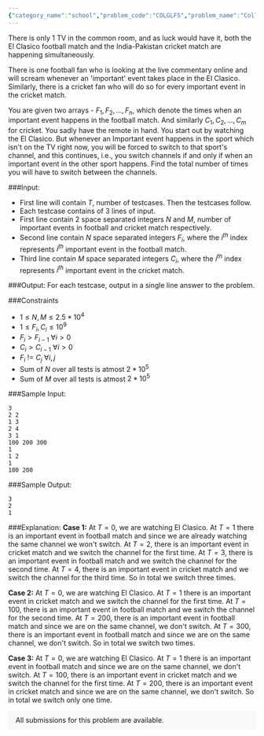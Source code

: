```yaml
---
{"category_name":"school","problem_code":"COLGLF5","problem_name":"College Life 5","problemComponents":{"constraints":"","constraintsState":false,"subtasks":"","subtasksState":false,"inputFormat":"","inputFormatState":false,"outputFormat":"","outputFormatState":false,"sampleTestCases":{"0":{"id":1,"input":"3\r\n2 2\r\n1 3\r\n2 4\r\n3 1\r\n100 200 300\r\n1\r\n1 2\r\n1\r\n100 200","output":"3\r\n2\r\n1","explanation":"**Case 1:** At $T = 0$, we are watching El Clasico. At $T = 1$ there is an important event in football match and since we are already watching the same channel we won\u0027t switch. At $T = 2$,\r\nthere is an important event in cricket match and we switch the channel for the first time. At $T = 3$, there is an important event in football match and we switch the channel for the second time. At $T = 4$, there is an important event in cricket match and we switch the channel for the third time. So in total we switch three times.\r\n\r\n**Case 2:** At $T = 0$, we are watching El Clasico. At $T = 1$ there is an important event in cricket match and we switch the channel for the first time. At $T = 100$, there is an important event in football match and we switch the channel for the second time. At $T = 200$, there is an important event in football match and since we are on the same channel, we don\u0027t switch. At $T = 300$, there is an important event in football match and since we are on the same channel, we don\u0027t switch. So in total we switch two times.\r\n\r\n**Case 3:** At $T = 0$, we are watching El Clasico. At $T = 1$ there is an important event in football match and since we are on the same channel, we don\u0027t switch. At $T = 100$, there is an important event in cricket match and we switch the channel for the first time. At $T = 200$, there is an important event in cricket match and since we are on the same channel, we don\u0027t switch. So in total we switch only one time.","isDeleted":false}}},"video_editorial_url":"https://youtu.be/xwGwxTyBLm0","languages_supported":{"0":"CPP14","1":"C","2":"JAVA","3":"PYTH 3.6","4":"CPP17","5":"PYTH","6":"PYP3","7":"CS2","8":"ADA","9":"PYPY","10":"TEXT","11":"PAS fpc","12":"NODEJS","13":"RUBY","14":"PHP","15":"GO","16":"HASK","17":"TCL","18":"PERL","19":"SCALA","20":"LUA","21":"kotlin","22":"BASH","23":"JS","24":"LISP sbcl","25":"rust","26":"PAS gpc","27":"BF","28":"CLOJ","29":"R","30":"D","31":"CAML","32":"FORT","33":"ASM","34":"swift","35":"FS","36":"WSPC","37":"LISP clisp","38":"SQL","39":"SCM guile","40":"PERL6","41":"ERL","42":"CLPS","43":"ICK","44":"NICE","45":"PRLG","46":"ICON","47":"COB","48":"SCM chicken","49":"PIKE","50":"SCM qobi","51":"ST","52":"SQLQ","53":"NEM"},"max_timelimit":0.5,"source_sizelimit":50000,"problem_author":"daanish_adm","problem_tester":"","date_added":"18-01-2021","tags":{"0":"daanish_adm","1":"simple","2":"start2","3":"two"},"problem_difficulty_level":"Simple","best_tag":"Two Pointers","editorial_url":"https://discuss.codechef.com/problems/COLGLF5","time":{"view_start_date":1616938200,"submit_start_date":1616938200,"visible_start_date":1616938200,"end_date":1735669800},"is_direct_submittable":false,"problemDiscussURL":"https://discuss.codechef.com/search?q=COLGLF5","is_proctored":false,"visitedContests":{},"layout":"problem"}
---
```

There is only $1$ TV in the common room, and as luck would have it, both the El Clasico football match and the India-Pakistan cricket match are happening simultaneously.

There is one football fan who is looking at the live commentary online and will scream whenever an 'important' event takes place in the El Clasico. Similarly, there is a cricket fan who will do so for every important event in the cricket match.

You are given two arrays - $F_1, F_2, \ldots, F_n$, which denote the times when an important event happens in the football match. And similarly $C_1, C_2, \ldots, C_m$ for cricket.
You sadly have the remote in hand. You start out by watching the El Clasico. But whenever an Important event happens in the sport which isn't on the TV right now, you will be forced to switch to that sport's channel, and this continues, i.e., you switch channels if and only if when an important event in the other sport happens.
Find the total number of times you will have to switch between the channels.

###Input:

- First line will contain $T$, number of testcases. Then the testcases follow. 
- Each testcase contains of $3$ lines of input.
- First line contain $2$ space separated integers $N$ and $M$, number of important events in football and cricket match respectively.
- Second line contain $N$ space separated integers $F_i$, where the $i^{th}$ index represents $i^{th}$ important event in the football match.
- Third line contain $M$ space separated integers $C_i$, where the $i^{th}$ index represents $i^{th}$ important event in the cricket match.


###Output:
For each testcase, output in a single line answer to the problem.

###Constraints 
- $1 \leq N, M \leq 2.5*10^4$
- $1 \leq F_i, C_i \leq 10^9$
- $F_i > F_{i - 1}$  $\forall i > 0$
- $C_i > C_{i - 1}$  $\forall i > 0$
- $F_i$  !=  $C_j$   $\forall i, j$
- Sum of $N$ over all tests is atmost $2*10^5$
- Sum of $M$ over all tests is atmost $2*10^5$

###Sample Input:
```
3
2 2
1 3
2 4
3 1
100 200 300
1
1 2
1
100 200
```

###Sample Output:
```
3
2
1
```
	
###Explanation:
**Case 1:** At $T = 0$, we are watching El Clasico. At $T = 1$ there is an important event in football match and since we are already watching the same channel we won't switch. At $T = 2$,
there is an important event in cricket match and we switch the channel for the first time. At $T = 3$, there is an important event in football match and we switch the channel for the second time. At $T = 4$, there is an important event in cricket match and we switch the channel for the third time. So in total we switch three times.

**Case 2:** At $T = 0$, we are watching El Clasico. At $T = 1$ there is an important event in cricket match and we switch the channel for the first time. At $T = 100$, there is an important event in football match and we switch the channel for the second time. At $T = 200$, there is an important event in football match and since we are on the same channel, we don't switch. At $T = 300$, there is an important event in football match and since we are on the same channel, we don't switch. So in total we switch two times.

**Case 3:** At $T = 0$, we are watching El Clasico. At $T = 1$ there is an important event in football match and since we are on the same channel, we don't switch. At $T = 100$, there is an important event in cricket match and we switch the channel for the first time. At $T = 200$, there is an important event in cricket match and since we are on the same channel, we don't switch. So in total we switch only one time.
<aside style='background: #f8f8f8;padding: 10px 15px;'><div>All submissions for this problem are available.</div></aside>